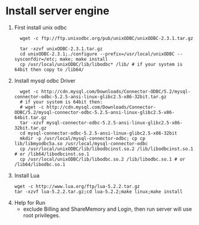 # Install server engine

1.  First install unix odbc
    ```shell
      wget -c ftp://ftp.unixodbc.org/pub/unixODBC/unixODBC-2.3.1.tar.gz

      tar -xzvf unixODBC-2.3.1.tar.gz
      cd unixODBC-2.3.1;./configure --prefix=/usr/local/unixODBC --sysconfdir=/etc; make; make install
      cp /usr/local/unixODBC/lib/libodbc* /lib/ # if your system is 64bit then copy to /lib64/
    ```
2.  Install mysql odbc Driver
    ```shell
      wget -c http://cdn.mysql.com/Downloads/Connector-ODBC/5.2/mysql-connector-odbc-5.2.5-ansi-linux-glibc2.5-x86-32bit.tar.gz
      # if your system is 64bit then: 
      # wget -c http://cdn.mysql.com/Downloads/Connector-ODBC/5.2/mysql-connector-odbc-5.2.5-ansi-linux-glibc2.5-x86-64bit.tar.gz
      tar -xzvf mysql-connector-odbc-5.2.5-ansi-linux-glibc2.5-x86-32bit.tar.gz
      cd mysql-connector-odbc-5.2.5-ansi-linux-glibc2.5-x86-32bit
      mkdir -p /usr/local/mysql-connector-odbc; cp cp lib/libmyodbc5a.so /usr/local/mysql-connector-odbc
      cp /usr/local/unixODBC/lib/libodbcinst.so.2 /lib/libodbcinst.so.1 # or /lib64/libodbcinst.so.1
      cp /usr/local/unixODBC/lib/libodbc.so.2 /lib/libodbc.so.1 # or /lib64/libodbc.so.1
    ```
3.  Install Lua
    ```shell
    wget -c http://www.lua.org/ftp/lua-5.2.2.tar.gz
    tar -xzvf lua-5.2.2.tar.gz;cd lua-5.2.2;make linux;make install
    ```
4.  Help for Run
    - exclude Billing and ShareMemory and Login, then run server will use root privileges.
